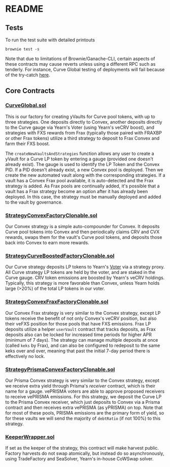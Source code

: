 # README

## Tests

To run the test suite with detailed printouts

```
brownie test -s
```

Note that due to limitations of Brownie/Ganache-CLI, certain aspects of these contracts may cause reverts unless using a different RPC such as
tenderly. For instance, Curve Global testing of deployments will fail because of the try-catch [here](https://github.com/dudesahn/CurveVaultFactory/blob/c370aa2b31fefc6f5b4a10f573b4500e4c834158/contracts/CurveGlobal.sol#L760).

## Core Contracts

### [CurveGlobal.sol](https://github.com/dudesahn/CurveVaultFactory/blob/main/contracts/CurveGlobal.sol)

This is our factory for creating yVaults for Curve pool tokens, with up to three strategies. One deposits directly to Convex,
another deposits directly to the Curve gauge via Yearn's Voter (using Yearn's veCRV boost), and strategies with FXS rewards
from Frax (typically those paired with FRAXBP or other Frax tokens) utilize a third strategy to deposit to Frax Convex and farm
their FXS boost.

The `createNewVaultsAndStrategies` function allows any user to create a yVault for a Curve LP token by entering a gauge
(provided one doesn't already exist). The gauge is used to identify the LP Token and the Convex PID. If a PID doesn't already exist,
a new Convex pool is deployed. Then we create the new automated vault along with the corresponding strategies. If a vault has a Convex
Frax pool available, it is auto-detected and the Frax strategy is added. As Frax pools are continually added, it's possible that a vault
has a Frax strategy become an option after it has already been deployed. In this case, the strategy must be manually deployed and added
to the vault by governance.

### [StrategyConvexFactoryClonable.sol](https://github.com/dudesahn/CurveVaultFactory/blob/main/contracts/StrategyConvexFactoryClonable.sol)

Our Convex strategy is a simple auto-compounder for Convex. It deposits Curve pool tokens into Convex and then periodically claims
CRV and CVX rewards, swaps them for the vault's Curve pool tokens, and deposits those back into Convex to earn more rewards.

### [StrategyCurveBoostedFactoryClonable.sol](https://github.com/dudesahn/CurveVaultFactory/blob/main/contracts/StrategyCurveBoostedFactoryClonable.sol)

Our Curve strategy deposits LP tokens to Yearn's [Voter](https://etherscan.io/address/0xf147b8125d2ef93fb6965db97d6746952a133934) via a
strategy proxy. All Curve strategy LP tokens are held by the voter, and are staked in the Curve gauge. CRV token emissions are boosted by
Yearn's veCRV holdings. Typically, this strategy is more favorable than Convex, unless Yearn holds large (>20%) of the total LP tokens in our voter.

### [StrategyConvexFraxFactoryClonable.sol](https://github.com/dudesahn/CurveVaultFactory/blob/main/contracts/StrategyConvexFraxFactoryClonable.sol)

Our Convex Frax strategy is very similar to the Convex strategy, except LP tokens receive the benefit of not only Convex's veCRV position,
but also their veFXS position for those pools that have FXS emissions. Frax LP deposits utilize a helper `userVault` contract that tracks deposits,
as Frax deposits also can be locked for increased time periods for higher APR (minimum of 7 days). The strategy can manage multiple deposits at once
(called `keks` by Frax), and can also be configured to redeposit to the same keks over and over, meaning that past the initial 7-day period there
is effectively no lock.

### [StrategyPrismaConvexFactoryClonable.sol](https://github.com/dudesahn/CurveVaultFactory/blob/main/contracts/StrategyPrismaConvexFactoryClonable.sol)

Our Prisma Convex strategy is very similar to the Convex strategy, except we receive extra yield through Prisma's _receiver_ contract, which is
their name for a gauge. vePRISMA voters are able to approve proposed receivers to receive vePRISMA emissions. For this strategy, we deposit the
Curve LP to the Prisma Convex receiver, which just deposits to Convex via a Prisma contract and then receives extra vePRISMA (as yPRISMA) on top.
Note that for most of these pools, PRISMA emissions are the primary form of yield, so for these vaults we will send the majority of `debtRatio` (if
not 100%) to this strategy.

### [KeeperWrapper.sol](https://github.com/dudesahn/CurveVaultFactory/blob/main/contracts/KeeperWrapper.sol)

If set as the keeper of the strategy, this contract will make harvest public. Factory harvests do not swap atomically,
but instead do so asynchronously, using TradeFactory and SeaSolver, Yearn's in-house CoWSwap solver.
